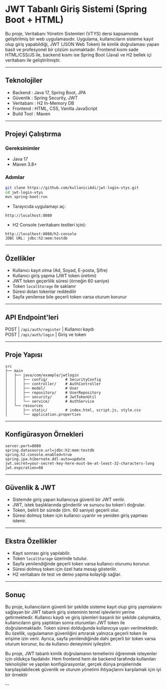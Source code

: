 
#  JWT Tabanlı Giriş Sistemi (Spring Boot + HTML)

Bu proje, Veritabanı Yönetim Sistemleri (VTYS) dersi kapsamında geliştirilmiş bir web uygulamasıdır. Uygulama, kullanıcıların sisteme kayıt olup giriş yapabildiği, JWT (JSON Web Token) ile kimlik doğrulaması yapan basit ve profesyonel bir çözüm sunmaktadır. Frontend kısmı sade HTML/CSS/JS ile, backend kısmı ise Spring Boot (Java) ve H2 bellek içi veritabanı ile geliştirilmiştir.

---

##  Teknolojiler

- Backend : Java 17, Spring Boot, JPA
- Güvenlik : Spring Security, JWT 
- Veritabanı : H2 In-Memory DB 
- Frontend : HTML, CSS, Vanilla JavaScript 
- Build Tool : Maven

---

##  Projeyi Çalıştırma

### Gereksinimler
- Java 17
- Maven 3.8+

### Adımlar

```bash
git clone https://github.com/kullaniciAdi/jwt-login-vtys.git
cd jwt-login-vtys
mvn spring-boot:run
```

-  Tarayıcıda uygulamayı aç:
```
http://localhost:8080
```

-  H2 Console (veritabanı testleri için):
```
http://localhost:8080/h2-console
JDBC URL: jdbc:h2:mem:testdb
```

---

##  Özellikler

-  Kullanıcı kayıt olma (Ad, Soyad, E-posta, Şifre)
-  Kullanıcı giriş yapma (JWT token üretimi)
-  JWT token geçerlilik süresi (örneğin 60 saniye)
-  Token `localStorage` ile saklanır
-  Süresi dolan tokenlar reddedilir
-  Sayfa yenilense bile geçerli token varsa oturum korunur

---

##  API Endpoint'leri


 POST   | `/api/auth/register`  | Kullanıcı kaydı   
 POST   | `/api/auth/login`     | Giriş ve token    

---

##  Proje Yapısı

```
src
├── main
│   ├── java/com/example/jwtlogin
│   │   ├── config/        # SecurityConfig
│   │   ├── controller/    # AuthController
│   │   ├── model/         # User
│   │   ├── repository/    # UserRepository
│   │   ├── security/      # JwtTokenUtil
│   │   └── service/       # AuthService
│   └── resources
│       ├── static/        # index.html, script.js, style.css
│       └── application.properties
```

---

##  Konfigürasyon Örnekleri

```properties
server.port=8080
spring.datasource.url=jdbc:h2:mem:testdb
spring.h2.console.enabled=true
spring.jpa.hibernate.ddl-auto=update
jwt.secret=your-secret-key-here-must-be-at-least-32-characters-long
jwt.expiration=60
```

---

##  Güvenlik & JWT

- Sistemde giriş yapan kullanıcıya güvenli bir JWT verilir.
- JWT, istek başlıklarında gönderilir ve sunucu bu token'ı doğrular.
- Token, belirli bir sürede (örn. 60 saniye) geçerli olur.
- Süresi dolmuş token için kullanıcı uyarılır ve yeniden giriş yapması istenir.

---

##  Ekstra Özellikler

- Kayıt sonrası giriş yapılabilir.
- Token `localStorage` üzerinde tutulur.
- Sayfa yenilendiğinde geçerli token varsa kullanıcı oturumu korunur.
- Süresi dolmuş token için özel hata mesajı gösterilir.
- H2 veritabanı ile test ve demo yapma kolaylığı sağlar.

---

##  Sonuç

Bu proje, kullanıcıların güvenli bir şekilde sisteme kayıt olup giriş yapmalarını sağlayan bir JWT tabanlı giriş sisteminin temel işlevlerini yerine getirmektedir. Kullanıcı kaydı ve giriş işlemleri başarılı bir şekilde çalışmakta, kullanıcıların giriş yaptıktan sonra oturumları JWT token ile doğrulanmaktadır. Token süresi dolduğunda kullanıcıya uyarı verilmektedir. Bu özellik, uygulamanın güvenliğini artırarak yalnızca geçerli token ile erişime izin verir. Ayrıca, sayfa yenilendiğinde dahi geçerli bir token varsa oturum korunur, bu da kullanıcı deneyimini iyileştirir.

Bu proje, JWT tabanlı kimlik doğrulamanın temellerini öğrenmek isteyenler için oldukça faydalıdır. Hem frontend hem de backend tarafında kullanılan teknolojiler ve yapılan konfigürasyonlar, gerçek dünya projelerinde karşılaşılabilecek güvenlik ve oturum yönetimi ihtiyaçlarını karşılamak için iyi bir örnektir

--



